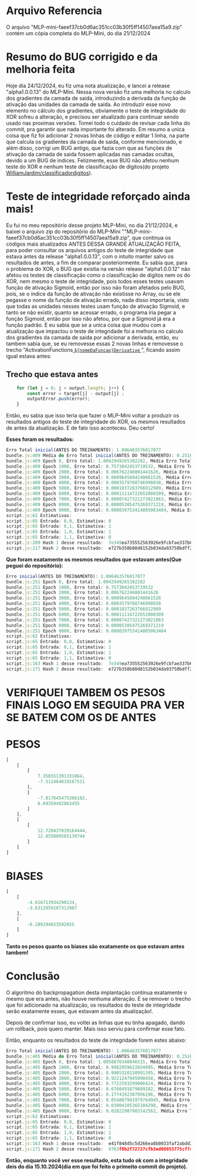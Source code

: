 # Arquivo Referencia
O arquivo "MLP-mini-faeef37cb0d6ac351cc03b30f5ff14507aea15a9.zip" contém um cópia completa do MLP-Mini, do dia 21/12/2024 

# Resumo do BUG corrigido e da melhoria feita
Hoje dia 24/12/2024, eu fiz uma nota atualização, e lancei a release "alpha1.0.0.13" do MLP-Mini. Nessa nova versão fiz uma melhoria no calculo dos gradientes da camada de saida, introduzindo a derivada da função de ativação das unidades da camada de saida. Ao introduzir esse novo elemento no cálculo dos gradientes, obviamente o teste de integridade do XOR sofreu a alteração, e precisou ser atualizado para continuar sendo usado nas proximas versões.
Tomei todo o cuidado de revisar cada linha do commit, pra garantir que nada importante foi alterado.
Em resumo a unica coisa que fiz foi adicionar 2 novas linhas de código e editar 1 linha, na parte que calcula os gradientes da camada de saida, conforme mencionado, e além disso, corrigi um BUG antigo, que fazia com que as funções de ativação da camada de saida fossem aplicadas nas camadas ocultas, devido a um BUG de indices. Felizmente, esse BUG não afetou nenhum teste do XOR e nenhum teste de classificação de digitos(do projeto [WilliamJardim/classificadordigitos](https://github.com/WilliamJardim/classificadordigitos)).

# Teste de integridade reforçado ainda mais!
Eu fui no meu repositório desse projeto MLP-Mini, no dia 21/12/2024, e baixei o arquivo zip do repositório do MLP-Mini ""MLP-mini-faeef37cb0d6ac351cc03b30f5ff14507aea15a9.zip", que continua os códigos mais atualizados ANTES DESSA GRANDE ATUALIZAÇÂO FEITA, para poder consultar os arquivos antigos do teste de integridade que estava antes da release "alpha1.0.0.13", com o intuito manter salvo os resultados de antes, a fim de comparar posteriormente. Eu sabia que, para o problema do XOR, o BUG que existia na versão release "alpha1.0.0.12" não afetou os testes de classificação como o classificação de digitos nem os do XOR, nem mesmo o teste de integridade, pois todos esses testes usavam função de ativação Sigmoid, então por isso não foram afetados pelo BUG, pois, se o indice da função de ativação não existisse no Array, ou se ele pegasse o nome da função de ativação errado, nada disso importaria, visto que todas as unidades nesses testes usam função de ativação Sigmoid, e tanto se não existir, quanto se acessar errado, o programa iria pegar a função Sigmoid, então por isso não afetou, por que a Sigmoid já era a função padrão. E eu sabia que se a unica coisa que mudou com a atualização que impactou o teste de integridade foi a melhoria no calculo dos gradientes da camada de saida por adicionar a derivada, então, eu tambem sabia que, se eu removesse essas 2 novas linhas e removesse o trecho "ActivationFunctions[ `${nomeDaFuncao}Derivative` ]( output[j] )", ficando assim igual estava antes:

## Trecho que estava antes
```javascript
    for (let j = 0; j < output.length; j++) {
        const error = target[j] - output[j] ;
        outputError.push(error);
    }
```

Então, eu sabia que isso teria que fazer o MLP-Mini voltar a produzir os resultados antigos do teste de integridade do XOR, os mesmos resultados de antes da atualização. E de fato isso aconteceu. Deu certo!

**Esses foram os resultados:**
```javascript
Erro Total inicial(ANTES DO TREINAMENTO): 1.006463576017077
bundle.js:409 Média do Erro Total inicial(ANTES DO TREINAMENTO): 0.25161589400426926
bundle.js:409 Epoch 0, Erro total: 1.0042949265382282, Média Erro Total: 0.25107373163455704
bundle.js:409 Epoch 1000, Erro total: 0.7573042453719532, Média Erro Total: 0.1893260613429883
bundle.js:409 Epoch 2000, Erro total: 0.006762246801441626, Média Erro Total: 0.0016905617003604065
bundle.js:409 Epoch 3000, Erro total: 0.0009645604240061526, Média Erro Total: 0.00024114010600153815
bundle.js:409 Epoch 4000, Erro total: 0.0003579708746998038, Média Erro Total: 0.00008949271867495095
bundle.js:409 Epoch 5000, Erro total: 0.0001837263766912989, Média Erro Total: 0.00004593159417282472
bundle.js:409 Epoch 6000, Erro total: 0.00011114722652080309, Média Erro Total: 0.000027786806630200772
bundle.js:409 Epoch 7000, Erro total: 0.00007427321273021063, Média Erro Total: 0.000018568303182552657
bundle.js:409 Epoch 8000, Erro total: 0.00005305475269371219, Média Erro Total: 0.000013263688173428048
bundle.js:409 Epoch 9000, Erro total: 0.000039753414805063484, Média Erro Total: 0.000009938353701265871
script.js:62 Estimativas:
script.js:65 Entrada: 0,0, Estimativa: 0
script.js:65 Entrada: 0,1, Estimativa: 1
script.js:65 Entrada: 1,0, Estimativa: 1
script.js:65 Entrada: 1,1, Estimativa: 0
script.js:209 Hash 1 desse resultado:  7e349ea735552563926e9fcbfae337b6d405abf916457af9bc6cce94e97e2c7e
script.js:217 Hash 2 desse resultado:  e727b358b88d8152b034da93750bdff29ae14e66a73b3f0649bf3abb5c029706
```

**Que foram exatamente os mesmos resultados que estavam antes(Que peguei do repositório):**
```javascript
Erro inicial(ANTES DO TREINAMENTO): 1.006463576017077
bundle.js:251 Epoch 0, Erro total: 1.0042949265382282
bundle.js:251 Epoch 1000, Erro total: 0.7573042453719532
bundle.js:251 Epoch 2000, Erro total: 0.006762246801441626
bundle.js:251 Epoch 3000, Erro total: 0.0009645604240061526
bundle.js:251 Epoch 4000, Erro total: 0.0003579708746998038
bundle.js:251 Epoch 5000, Erro total: 0.0001837263766912989
bundle.js:251 Epoch 6000, Erro total: 0.00011114722652080309
bundle.js:251 Epoch 7000, Erro total: 0.00007427321273021063
bundle.js:251 Epoch 8000, Erro total: 0.00005305475269371219
bundle.js:251 Epoch 9000, Erro total: 0.000039753414805063484
script.js:62 Estimativas:
script.js:65 Entrada: 0,0, Estimativa: 0
script.js:65 Entrada: 0,1, Estimativa: 1
script.js:65 Entrada: 1,0, Estimativa: 1
script.js:65 Entrada: 1,1, Estimativa: 0
script.js:163 Hash 1 desse resultado:  7e349ea735552563926e9fcbfae337b6d405abf916457af9bc6cce94e97e2c7e
script.js:171 Hash 2 desse resultado:  e727b358b88d8152b034da93750bdff29ae14e66a73b3f0649bf3abb5c029706
```

# VERIFIQUEI TAMBEM OS PESOS FINAIS LOGO EM SEGUIDA PRA VER SE BATEM COM OS DE ANTES
# PESOS
```javascript
[
    [
        [
            7.356551391331864,
            -7.512464010167511
        ],
        [
            -7.017645475366182,
            6.69359492863455
        ]
    ],
    [
        [
            12.728437039164444,
            12.855089565130744
        ]
    ]
]
```

# BIASES
```javascript
[
    [
        -4.016713934290134,
        -3.6312859187312987
    ],
    [
        -6.289294653592655
    ]
]
```

**Tanto os pesos quanto os biases são exatamente os que estavam antes tambem!**

# Conclusão
O algoritmo do backpropagation desta implantação continua exatamente o mesmo que era antes, não houve nenhuma alteração. E se remover o trecho que foi adicionado na atualização, os resultados do teste de integridade serão exatamente esses, que estavam antes da atualização!.

Depois de confirmar isso, eu voltei as linhas que eu tinha apagado, dando um rollback, pois quero manter. Mais isso serviu para confirmar esse fato.

Então, enquanto os resultados do teste de integridade forem estes abaixo:
```javascript
Erro Total inicial(ANTES DO TREINAMENTO): 1.006463576017077
bundle.js:405 Média do Erro Total inicial(ANTES DO TREINAMENTO): 0.25161589400426926
bundle.js:405 Epoch 0, Erro total: 1.0058870340846515, Média Erro Total: 0.2514717585211629
bundle.js:405 Epoch 1000, Erro total: 0.9982959622034995, Média Erro Total: 0.24957399055087487
bundle.js:405 Epoch 2000, Erro total: 0.9905320150991395, Média Erro Total: 0.24763300377478487
bundle.js:405 Epoch 3000, Erro total: 0.9221247945990458, Média Erro Total: 0.23053119864976146
bundle.js:405 Epoch 4000, Erro total: 0.7722593299006424, Média Erro Total: 0.1930648324751606
bundle.js:405 Epoch 5000, Erro total: 0.6760491879689282, Média Erro Total: 0.16901229699223205
bundle.js:405 Epoch 6000, Erro total: 0.1774392307956196, Média Erro Total: 0.0443598076989049
bundle.js:405 Epoch 7000, Erro total: 0.054887941979764945, Média Erro Total: 0.013721985494941236
bundle.js:405 Epoch 8000, Erro total: 0.03004105365104298, Média Erro Total: 0.007510263412760745
bundle.js:405 Epoch 9000, Erro total: 0.02022987983142562, Média Erro Total: 0.005057469957856405
script.js:62 Estimativas:
script.js:65 Entrada: 0,0, Estimativa: 0
script.js:65 Entrada: 0,1, Estimativa: 1
script.js:65 Entrada: 1,0, Estimativa: 1
script.js:65 Entrada: 1,1, Estimativa: 0
script.js:163 Hash 1 desse resultado:  e41f848d5c5d266ea8b0033faf2abdd2ece76c59b0d5af26fa5c347b2bc47de5
script.js:171 Hash 2 desse resultado:  9763f8b2f72727cfb3ed08053775cf74cc1ac48cc8d936b6a3be4706839e38f6
```

**Então, enquanto você ver esse resultado, esta tudo ok com a integridade deis do dia 15.10.2024(dia em que foi feito o primeito commit do projeto).**